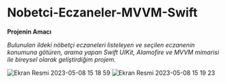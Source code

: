 # Nobetci-Eczaneler-MVVM-Swift
**Projenin Amacı** <br/>

*Bulunulan ildeki nöbetçi eczaneleri listeleyen ve seçilen eczanenin konumuna götüren, arama yapan Swift UIKit, Alamofire ve MVVM mimarisi ile bireysel olarak geliştirdiğim projem.*<br/>

![Ekran Resmi 2023-05-08 15 18 59](https://user-images.githubusercontent.com/43310723/236824957-f761a2ba-0ba0-4750-b8d5-dd66c3d40872.png)
![Ekran Resmi 2023-05-08 15 19 23](https://user-images.githubusercontent.com/43310723/236824994-5a16275c-2b0c-4b81-b783-9fb2e5ebb194.png)
